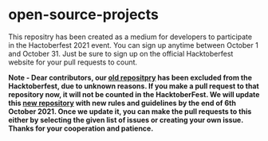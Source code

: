 # open-source-projects
This repositry has been created as a medium for developers to participate in the Hactoberfest 2021 event. You can sign up anytime between October 1 and October 31. Just be sure to sign up on the official Hacktoberfest website for your pull requests to count.

**Note - Dear contributors, our [old repositpry](https://github.com/deepakuniyaliit/hacktoberfest2021) has been excluded from the Hacktoberfest, due to unknown reasons. If you make a pull request to that repository now, it will not be counted in the HacktoberFest. We will update this [new repository](https://github.com/deepakuniyaliit/open-source-projects) with new rules and guidelines by the end of 6th October 2021. Once we update it, you can make the pull requests to this either by selecting the given list of issues or creating your own issue. Thanks for your cooperation and patience.**